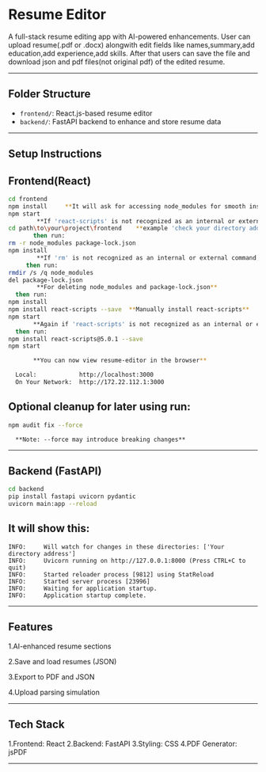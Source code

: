 # Resume Editor

A full-stack resume editing app with AI-powered enhancements. User can upload resume(.pdf or .docx) alongwith edit fields like names,summary,add education,add experience,add skills. After that users can save the file and download json and pdf files(not original pdf) of the edited resume.

---

 ## Folder Structure

- `frontend/`: React.js-based resume editor  
- `backend/`: FastAPI backend to enhance and store resume data

---

 ## Setup Instructions

 ## Frontend(React)
```bash 
cd frontend
npm install     **It will ask for accessing node_modules for smooth installation(click ok)**
npm start
        **If 'react-scripts' is not recognized as an internal or external command** then run and check first:
cd path\to\your\project\frontend    **example 'check your directory address in file explorer'**
       then run:
rm -r node_modules package-lock.json
npm install
        **If 'rm' is not recognized as an internal or external command,operable program or batch file**
     then run:
rmdir /s /q node_modules
del package-lock.json
        **For deleting node_modules and package-lock.json**
  then run:
npm install
npm install react-scripts --save  **Manually install react-scripts**
npm start
       **Again if 'react-scripts' is not recognized as an internal or external command,operable program or batch file.**
  then run:
npm install react-scripts@5.0.1 --save
npm start

       **You can now view resume-editor in the browser**

  Local:            http://localhost:3000
  On Your Network:  http://172.22.112.1:3000
```
##  Optional cleanup for later using run:
```bash
npm audit fix --force
```
      **Note: --force may introduce breaking changes**


---

## Backend (FastAPI)
```bash 
cd backend
pip install fastapi uvicorn pydantic
uvicorn main:app --reload
```
## It will show this:
```pgsql
INFO:     Will watch for changes in these directories: ['Your directory address']
INFO:     Uvicorn running on http://127.0.0.1:8000 (Press CTRL+C to quit)
INFO:     Started reloader process [9812] using StatReload        
INFO:     Started server process [23996]
INFO:     Waiting for application startup.
INFO:     Application startup complete.

```
---

## Features

1.AI-enhanced resume sections

2.Save and load resumes (JSON)

3.Export to PDF and JSON

4.Upload parsing simulation

---

## Tech Stack

1.Frontend: React
2.Backend: FastAPI
3.Styling: CSS
4.PDF Generator: jsPDF

---



